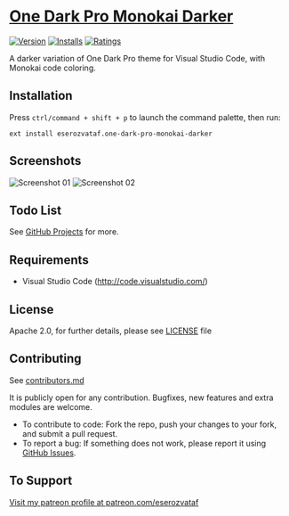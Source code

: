 # [One Dark Pro Monokai Darker](https://github.com/eserozvataf/vscode-one-dark-pro-monokai-darker)

[![Version](https://vsmarketplacebadge.apphb.com/version/eserozvataf.one-dark-pro-monokai-darker.svg)](https://marketplace.visualstudio.com/items?itemName=eserozvataf.one-dark-pro-monokai-darker) [![Installs](https://vsmarketplacebadge.apphb.com/installs/eserozvataf.one-dark-pro-monokai-darker.svg)](https://marketplace.visualstudio.com/items?itemName=eserozvataf.one-dark-pro-monokai-darker) [![Ratings](https://vsmarketplacebadge.apphb.com/rating/eserozvataf.one-dark-pro-monokai-darker.svg)](https://marketplace.visualstudio.com/items?itemName=eserozvataf.one-dark-pro-monokai-darker)

A darker variation of One Dark Pro theme for Visual Studio Code, with Monokai code coloring.

## Installation

Press `ctrl/command + shift + p` to launch the command palette, then run:
```
ext install eserozvataf.one-dark-pro-monokai-darker
```

## Screenshots

![Screenshot 01](https://github.com/eserozvataf/vscode-one-dark-pro-monokai-darker/raw/master/images/screenshots/ss01.png "Screenshot #01")
![Screenshot 02](https://github.com/eserozvataf/vscode-one-dark-pro-monokai-darker/raw/master/images/screenshots/ss02.png "Screenshot #02")

## Todo List

See [GitHub Projects](https://github.com/eserozvataf/vscode-one-dark-pro-monokai-darker/projects) for more.


## Requirements

* Visual Studio Code (http://code.visualstudio.com/)


## License

Apache 2.0, for further details, please see [LICENSE](https://github.com/eserozvataf/vscode-one-dark-pro-monokai-darker/blob/master/LICENSE) file


## Contributing

See [contributors.md](https://github.com/eserozvataf/vscode-one-dark-pro-monokai-darker/blob/master/contributors.md)

It is publicly open for any contribution. Bugfixes, new features and extra modules are welcome.

* To contribute to code: Fork the repo, push your changes to your fork, and submit a pull request.
* To report a bug: If something does not work, please report it using [GitHub Issues](https://github.com/eserozvataf/vscode-one-dark-pro-monokai-darker/issues).


## To Support

[Visit my patreon profile at patreon.com/eserozvataf](https://www.patreon.com/eserozvataf)
